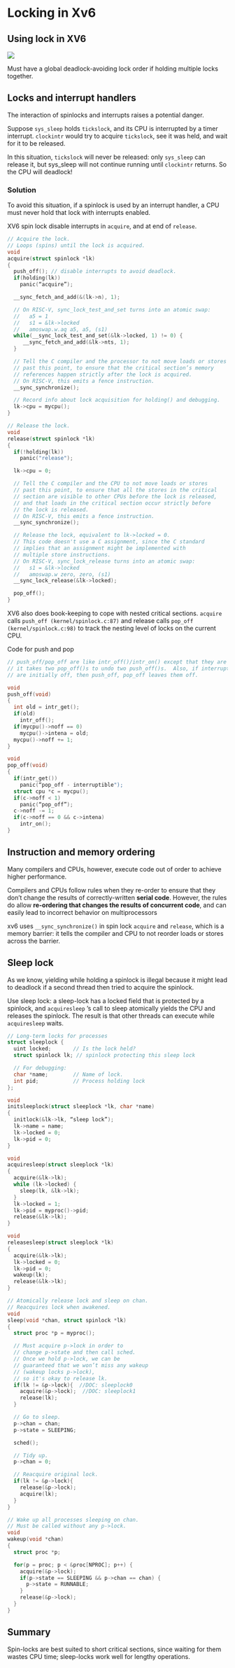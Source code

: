 # Locking in Xv6

## Using lock in XV6

![](../.gitbook/assets/image%20%2837%29.png)

Must have a global deadlock-avoiding lock order if holding multiple locks together.

## Locks and interrupt handlers

The interaction of spinlocks and interrupts raises a potential danger.

Suppose `sys_sleep` holds `tickslock`, and its CPU is interrupted by a timer interrupt. `clockintr` would try to acquire `tickslock`, see it was held, and wait for it to be released.

In this situation, `tickslock` will never be released: only `sys_sleep` can release it, but sys\_sleep will not continue running until `clockintr` returns. So the CPU will deadlock!

### Solution

To avoid this situation, if a spinlock is used by an interrupt handler, a CPU must never hold that lock with interrupts enabled.

XV6 spin lock disable interrupts in `acquire`, and at end of `release`.

```c
// Acquire the lock.
// Loops (spins) until the lock is acquired.
void
acquire(struct spinlock *lk)
{
  push_off(); // disable interrupts to avoid deadlock.
  if(holding(lk))
    panic(“acquire”);

  __sync_fetch_and_add(&(lk->n), 1);

  // On RISC-V, sync_lock_test_and_set turns into an atomic swap:
  //   a5 = 1
  //   s1 = &lk->locked
  //   amoswap.w.aq a5, a5, (s1)
  while(__sync_lock_test_and_set(&lk->locked, 1) != 0) {
     __sync_fetch_and_add(&lk->nts, 1);
  }

  // Tell the C compiler and the processor to not move loads or stores
  // past this point, to ensure that the critical section’s memory
  // references happen strictly after the lock is acquired.
  // On RISC-V, this emits a fence instruction.
  __sync_synchronize();

  // Record info about lock acquisition for holding() and debugging.
  lk->cpu = mycpu();
}
```

```c
// Release the lock.
void
release(struct spinlock *lk)
{
  if(!holding(lk))
    panic("release");

  lk->cpu = 0;

  // Tell the C compiler and the CPU to not move loads or stores
  // past this point, to ensure that all the stores in the critical
  // section are visible to other CPUs before the lock is released,
  // and that loads in the critical section occur strictly before
  // the lock is released.
  // On RISC-V, this emits a fence instruction.
  __sync_synchronize();

  // Release the lock, equivalent to lk->locked = 0.
  // This code doesn't use a C assignment, since the C standard
  // implies that an assignment might be implemented with
  // multiple store instructions.
  // On RISC-V, sync_lock_release turns into an atomic swap:
  //   s1 = &lk->locked
  //   amoswap.w zero, zero, (s1)
  __sync_lock_release(&lk->locked);

  pop_off();
}
```

XV6 also does book-keeping to cope with nested critical sections. `acquire` calls `push_off (kernel/spinlock.c:87)` and release calls `pop_off (kernel/spinlock.c:98)` to track the nesting level of locks on the current CPU.

Code for push and pop

```c
// push_off/pop_off are like intr_off()/intr_on() except that they are matched:
// it takes two pop_off()s to undo two push_off()s.  Also, if interrupts
// are initially off, then push_off, pop_off leaves them off.

void
push_off(void)
{
  int old = intr_get();
  if(old)
    intr_off();
  if(mycpu()->noff == 0)
    mycpu()->intena = old;
  mycpu()->noff += 1;
}

void
pop_off(void)
{
  if(intr_get())
    panic(“pop_off - interruptible");
  struct cpu *c = mycpu();
  if(c->noff < 1)
    panic(“pop_off”);
  c->noff -= 1;
  if(c->noff == 0 && c->intena)
    intr_on();
}
```

## Instruction and memory ordering

Many compilers and CPUs, however, execute code out of order to achieve higher performance.

Compilers and CPUs follow rules when they re-order to ensure that they don’t change the results of correctly-written **serial code**. However, the rules do allow **re-ordering that changes the results of concurrent code**, and can easily lead to incorrect behavior on multiprocessors

xv6 uses `__sync_synchronize()` in spin lock `acquire` and `release`, which is a memory barrier: it tells the compiler and CPU to not reorder loads or stores across the barrier.

## Sleep lock

As we know, yielding while holding a spinlock is illegal because it might lead to deadlock if a second thread then tried to acquire the spinlock.

Use sleep lock: a sleep-lock has a locked field that is protected by a spinlock, and `acquiresleep` ’s call to sleep atomically yields the CPU and releases the spinlock. The result is that other threads can execute while `acquiresleep` waits.

```c
// Long-term locks for processes
struct sleeplock {
  uint locked;       // Is the lock held?
  struct spinlock lk; // spinlock protecting this sleep lock

  // For debugging:
  char *name;        // Name of lock.
  int pid;           // Process holding lock
};
```

```c
void
initsleeplock(struct sleeplock *lk, char *name)
{
  initlock(&lk->lk, “sleep lock”);
  lk->name = name;
  lk->locked = 0;
  lk->pid = 0;
}

void
acquiresleep(struct sleeplock *lk)
{
  acquire(&lk->lk);
  while (lk->locked) {
    sleep(lk, &lk->lk);
  }
  lk->locked = 1;
  lk->pid = myproc()->pid;
  release(&lk->lk);
}

void
releasesleep(struct sleeplock *lk)
{
  acquire(&lk->lk);
  lk->locked = 0;
  lk->pid = 0;
  wakeup(lk);
  release(&lk->lk);
}
```

```c
// Atomically release lock and sleep on chan.
// Reacquires lock when awakened.
void
sleep(void *chan, struct spinlock *lk)
{
  struct proc *p = myproc();

  // Must acquire p->lock in order to
  // change p->state and then call sched.
  // Once we hold p->lock, we can be
  // guaranteed that we won’t miss any wakeup
  // (wakeup locks p->lock),
  // so it's okay to release lk.
  if(lk != &p->lock){  //DOC: sleeplock0
    acquire(&p->lock);  //DOC: sleeplock1
    release(lk);
  }

  // Go to sleep.
  p->chan = chan;
  p->state = SLEEPING;

  sched();

  // Tidy up.
  p->chan = 0;

  // Reacquire original lock.
  if(lk != &p->lock){
    release(&p->lock);
    acquire(lk);
  }
}

// Wake up all processes sleeping on chan.
// Must be called without any p->lock.
void
wakeup(void *chan)
{
  struct proc *p;

  for(p = proc; p < &proc[NPROC]; p++) {
    acquire(&p->lock);
    if(p->state == SLEEPING && p->chan == chan) {
      p->state = RUNNABLE;
    }
    release(&p->lock);
  }
}
```

## Summary

Spin-locks are best suited to short critical sections, since waiting for them wastes CPU time; sleep-locks work well for lengthy operations.

